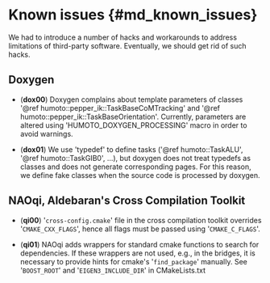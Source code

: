 Known issues {#md_known_issues}
============

We had to introduce a number of hacks and workarounds to address limitations of
third-party software. Eventually, we should get rid of such hacks.



Doxygen
-------

- (**dox00**) Doxygen complains about template parameters of classes
  '@ref humoto::pepper_ik::TaskBaseCoMTracking'
  and
  '@ref humoto::pepper_ik::TaskBaseOrientation'.
  Currently, parameters are altered using 'HUMOTO_DOXYGEN_PROCESSING' macro
  in order to avoid warnings.

- (**dox01**) We use 'typedef' to define tasks ('@ref humoto::TaskALU',
  '@ref humoto::TaskGIB0', ...), but doxygen does not treat typedefs as
  classes and does not generate corresponding pages. For this reason, we
  define fake classes when the source code is processed by doxygen.



NAOqi, Aldebaran's Cross Compilation Toolkit
--------------------------------------------

- (**qi00**) '`cross-config.cmake`' file in the cross compilation toolkit
  overrides '`CMAKE_CXX_FLAGS`', hence all flags must be passed using
  '`CMAKE_C_FLAGS`'.

- (**qi01**) NAOqi adds wrappers for standard cmake functions to search for
  dependencies. If these wrappers are not used, e.g., in the bridges, it is
  necessary to provide hints for cmake's '`find_package`' manually. See
  '`BOOST_ROOT`' and '`EIGEN3_INCLUDE_DIR`' in CMakeLists.txt
